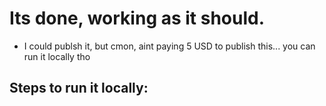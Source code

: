 # Its done, working as it should. 

- I could publsh it, but cmon, aint paying 5 USD to publish this... you can run it locally tho

## Steps to run it locally: 
